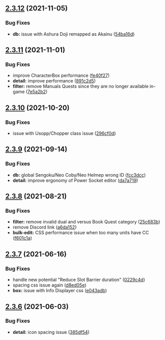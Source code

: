 ## [2.3.12](https://github.com/Nagarian/optc-box-manager/compare/v2.3.11...v2.3.12) (2021-11-05)


### Bug Fixes

* **db:** issue with Ashura Doji remapped as Akainu ([54ba16d](https://github.com/Nagarian/optc-box-manager/commit/54ba16d0eb7dfa8e3c9a8ed0147acf7620105ea7))



## [2.3.11](https://github.com/Nagarian/optc-box-manager/compare/v2.3.10...v2.3.11) (2021-11-01)


### Bug Fixes

* improve CharacterBox performance ([fe40f27](https://github.com/Nagarian/optc-box-manager/commit/fe40f274191c2755f6bc33ccdf16148059905a56))
* **detail:** improve performance ([891c2d5](https://github.com/Nagarian/optc-box-manager/commit/891c2d579638247558c2c38c5e3ea5a4c9a42a21))
* **filter:** remove Manuals Quests since they are no longer available in-game ([7e5a2b2](https://github.com/Nagarian/optc-box-manager/commit/7e5a2b22c3e259e022e570e452788222725a00ca))



## [2.3.10](https://github.com/Nagarian/optc-box-manager/compare/v2.3.9...v2.3.10) (2021-10-20)


### Bug Fixes

* issue with Usopp/Chopper class issue ([296cf0d](https://github.com/Nagarian/optc-box-manager/commit/296cf0dd0f1f81e12a862e3dadf9f78a1da19615))



## [2.3.9](https://github.com/Nagarian/optc-box-manager/compare/v2.3.8...v2.3.9) (2021-09-14)


### Bug Fixes

* **db:** global Sengoku/Neo Coby/Neo Helmep wrong ID ([fcc3dcc](https://github.com/Nagarian/optc-box-manager/commit/fcc3dcc784c22839f18816793c7da7e9803598ac))
* **detail:** improve ergonomy of Power Socket editor ([da7a719](https://github.com/Nagarian/optc-box-manager/commit/da7a7198443fc89a4fb4b301577e76eb144b7a00))



## [2.3.8](https://github.com/Nagarian/optc-box-manager/compare/v2.3.7...v2.3.8) (2021-08-21)


### Bug Fixes

* **filter:** remove invalid dual and versus Book Quest category ([25c683b](https://github.com/Nagarian/optc-box-manager/commit/25c683b3f8134a62774e33a85e395430c59ad890))
* remove Discord link ([a6da152](https://github.com/Nagarian/optc-box-manager/commit/a6da152dc0474496c37660fe2903beb1d8d62beb))
* **bulk-edit:** CSS performance issue when too many units have CC ([f601c1a](https://github.com/Nagarian/optc-box-manager/commit/f601c1aab67cb99490991156dc623b639e3addc6))



## [2.3.7](https://github.com/Nagarian/optc-box-manager/compare/v2.3.6...v2.3.7) (2021-06-16)


### Bug Fixes

* handle new potential "Reduce Slot Barrier duration" ([0229c4d](https://github.com/Nagarian/optc-box-manager/commit/0229c4dd6240d4a688e52f25d1a9b1288f6bc217))
* spacing css issue again ([d8ed05e](https://github.com/Nagarian/optc-box-manager/commit/d8ed05e2d1e86c6f6b0c0f1dbc73a03a958a6c1f))
* **box:** issue with Info Displayer css ([e043adb](https://github.com/Nagarian/optc-box-manager/commit/e043adb608d19b52531f51ee9bb83246ee5ea0b0))



## [2.3.6](https://github.com/Nagarian/optc-box-manager/compare/v2.3.5...v2.3.6) (2021-06-03)


### Bug Fixes

* **detail:** icon spacing issue ([385df54](https://github.com/Nagarian/optc-box-manager/commit/385df54409383abccde78dba47dfcfdb55111680))




